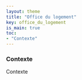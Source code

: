 ```yaml
---
layout: theme
title: "Office du logement"
key: office_du_logement
is_main: true
toc:
- "Contexte"
---
```


### Contexte
Contexte
